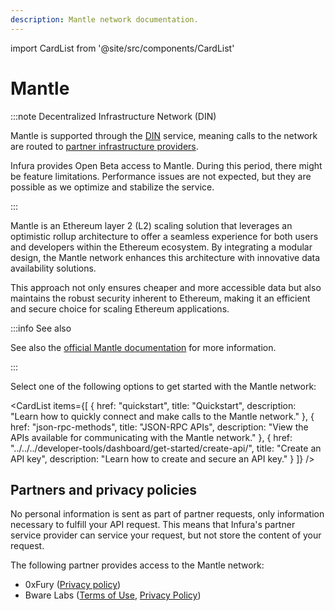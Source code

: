 ```yaml
---
description: Mantle network documentation.
---
```


import CardList from '@site/src/components/CardList'

# Mantle

:::note Decentralized Infrastructure Network (DIN)

Mantle is supported through the [DIN](https://www.infura.io/solutions/decentralized-infrastructure-service) service,
meaning calls to the network are routed to [partner infrastructure providers](#partners-and-privacy-policies).

Infura provides Open Beta access to Mantle. During this period, there might be feature limitations. Performance issues are not expected, but they are possible as we optimize and stabilize the service.

:::

Mantle is an Ethereum layer 2 (L2) scaling solution that leverages an optimistic rollup architecture
to offer a seamless experience for both users and developers within the Ethereum ecosystem.
By integrating a modular design, the Mantle network enhances this architecture with innovative data
availability solutions.

This approach not only ensures cheaper and more accessible data but also maintains the robust security
inherent to Ethereum, making it an efficient and secure choice for scaling Ethereum applications.

:::info See also

See also the [official Mantle documentation](https://docs-v2.mantle.xyz/) for more information.

:::

Select one of the following options to get started with the Mantle network:

<CardList
  items={[
    {
      href: "quickstart",
      title: "Quickstart",
      description: "Learn how to quickly connect and make calls to the Mantle network."
    },
    {
      href: "json-rpc-methods",
      title: "JSON-RPC APIs",
      description: "View the APIs available for communicating with the Mantle network."
    },
    {
      href: "../../../developer-tools/dashboard/get-started/create-api/",
      title: "Create an API key",
      description: "Learn how to create and secure an API key."
    }
  ]}
/>

## Partners and privacy policies

No personal information is sent as part of partner requests, only information necessary to fulfill your API request. This means that Infura's partner service provider can service your request, but not store the content of your request.

The following partner provides access to the Mantle network:

- 0xFury ([Privacy policy](https://0xfury.com/privacy.php))
- Bware Labs ([Terms of Use](https://bwarelabs.com/terms), [Privacy Policy](https://bwarelabs.com/privacy))
